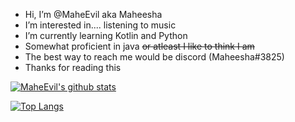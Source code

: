 - Hi, I’m @MaheEvil aka Maheesha
- I’m interested in.... listening to music
- I’m currently learning Kotlin and Python
- Somewhat proficient in java ~~or atleast I like to think I am~~ 
- The best way to reach me would be discord (Maheesha#3825)
- Thanks for reading this   

[![MaheEvil's github stats](https://github-readme-stats-omega-ashen.vercel.app/api?username=MaheEvil&count_private=true&show_icons=true&theme=synthwave)](https://github.com/anuraghazra/github-readme-stats)

[![Top Langs](https://github-readme-stats.vercel.app/api/top-langs/?username=MaheEvil&layout=compact&show_icons=true&theme=synthwave)](https://github.com/anuraghazra/github-readme-stats)


<!---
MaheEvil/MaheEvil is a ✨ special ✨ repository because its `README.md` (this file) appears on your GitHub profile.
You can click the Preview link to take a look at your changes.
--->
